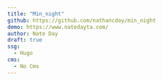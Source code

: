```yaml
---
title: "Min_night"
github: https://github.com/nathancday/min_night
demo: https://www.natedayta.com/
author: Nate Day
draft: true
ssg:
  - Hugo
cms:
  - No Cms
---
```

